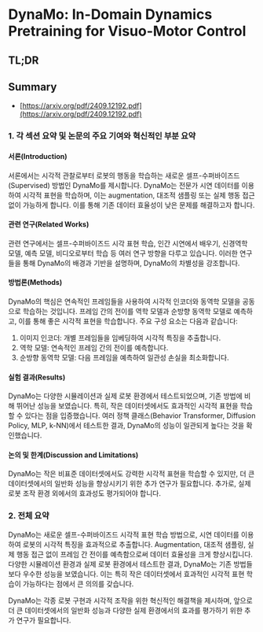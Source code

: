 # DynaMo: In-Domain Dynamics Pretraining for Visuo-Motor Control
## TL;DR
## Summary
- [https://arxiv.org/pdf/2409.12192.pdf](https://arxiv.org/pdf/2409.12192.pdf)

### 1. 각 섹션 요약 및 논문의 주요 기여와 혁신적인 부분 요약

#### 서론(Introduction)
서론에서는 시각적 관찰로부터 로봇의 행동을 학습하는 새로운 셀프-수퍼바이즈드(Supervised) 방법인 DynaMo를 제시합니다. DynaMo는 전문가 시연 데이터를 이용하여 시각적 표현을 학습하며, 이는 augmentation, 대조적 샘플링 또는 실제 행동 접근 없이 가능하게 합니다. 이를 통해 기존 데이터 효율성이 낮은 문제를 해결하고자 합니다.

#### 관련 연구(Related Works)
관련 연구에서는 셀프-수퍼바이즈드 시각 표현 학습, 인간 시연에서 배우기, 신경역학 모델, 예측 모델, 비디오로부터 학습 등 여러 연구 방향을 다루고 있습니다. 이러한 연구들을 통해 DynaMo의 배경과 기반을 설명하며, DynaMo의 차별성을 강조합니다.

#### 방법론(Methods)
DynaMo의 핵심은 연속적인 프레임들을 사용하여 시각적 인코더와 동역학 모델을 공동으로 학습하는 것입니다. 프레임 간의 전이를 역학 모델과 순방향 동역학 모델로 예측하고, 이를 통해 좋은 시각적 표현을 학습합니다. 주요 구성 요소는 다음과 같습니다:
1. 이미지 인코더: 개별 프레임들을 임베딩하여 시각적 특징을 추출합니다.
2. 역학 모델: 연속적인 프레임 간의 전이를 예측합니다.
3. 순방향 동역학 모델: 다음 프레임을 예측하여 일관성 손실을 최소화합니다.

#### 실험 결과(Results)
DynaMo는 다양한 시뮬레이션과 실제 로봇 환경에서 테스트되었으며, 기존 방법에 비해 뛰어난 성능을 보였습니다. 특히, 작은 데이터셋에서도 효과적인 시각적 표현을 학습할 수 있다는 점을 입증했습니다. 여러 정책 클래스(Behavior Transformer, Diffusion Policy, MLP, k-NN)에서 테스트한 결과, DynaMo의 성능이 일관되게 높다는 것을 확인했습니다.

#### 논의 및 한계(Discussion and Limitations)
DynaMo는 작은 비표준 데이터셋에서도 강력한 시각적 표현을 학습할 수 있지만, 더 큰 데이터셋에서의 일반화 성능을 향상시키기 위한 추가 연구가 필요합니다. 추가로, 실제 로봇 조작 환경 외에서의 효과성도 평가되어야 합니다.

### 2. 전체 요약

DynaMo는 새로운 셀프-수퍼바이즈드 시각적 표현 학습 방법으로, 시연 데이터를 이용하여 로봇의 시각적 특징을 효과적으로 추출합니다. Augmentation, 대조적 샘플링, 실제 행동 접근 없이 프레임 간 전이를 예측함으로써 데이터 효율성을 크게 향상시킵니다. 다양한 시뮬레이션 환경과 실제 로봇 환경에서 테스트한 결과, DynaMo는 기존 방법들보다 우수한 성능을 보였습니다. 이는 특히 작은 데이터셋에서 효과적인 시각적 표현 학습이 가능하다는 점에서 큰 의의를 갖습니다.

DynaMo는 각종 로봇 구현과 시각적 조작을 위한 혁신적인 해결책을 제시하며, 앞으로 더 큰 데이터셋에서의 일반화 성능과 다양한 실제 환경에서의 효과를 평가하기 위한 추가 연구가 필요합니다.
